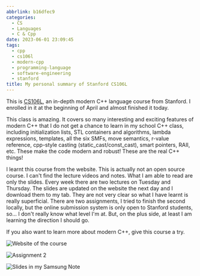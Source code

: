 ```yaml
---
abbrlink: b16dfec9
categories:
  - CS
  - Languages
  - C & Cpp
date: 2023-06-01 23:09:45
tags:
  - cpp
  - cs106l
  - modern-cpp
  - programming-language
  - software-engineering
  - stanford
title: My personal summary of Stanford CS106L
---
```


This is [CS106L](https://web.stanford.edu/class/cs106l/index.html), an in-depth modern C++ language course from Stanford. I enrolled in it at the beginning of April and almost finished it today.

<!--more-->

This class is amazing. It covers so many interesting and exciting features of modern C++ that I do not get a chance to learn in my school C++ class, including initialization lists, STL containers and algorithms, lambda expressions, templates, all the six SMFs, move semantics, r-value reference, cpp-style casting (static_cast/const_cast), smart pointers, RAII, etc. These make the code modern and robust! These are the real C++ things!

I learnt this course from the website. This is actually not an open source course. I can't find the lecture videos and notes. What I am able to read are only the slides. Every week there are two lectures on Tuesday and Thursday. The slides are updated on the website the next day and I download them to my tab. They are not very clear so what I have learnt is really superficial. There are two assignments, I tried to finish the second locally, but the online submission system is only open to Stanford students, so... I don't really know what level I'm at. But, on the plus side, at least I am learning the direction I should go.

If you also want to learn more about modern C++, give this course a try.

![Website of the course](https://webp.blocklune.cc/blog-imgs/cs/languages/c%20&%20cpp/my-personal-summay-of-stanford-cs106l/1.png)

![Assignment 2](https://webp.blocklune.cc/blog-imgs/cs/languages/c%20&%20cpp/my-personal-summay-of-stanford-cs106l/2.png)

![Slides in my Samsung Note](https://webp.blocklune.cc/blog-imgs/cs/languages/c%20&%20cpp/my-personal-summay-of-stanford-cs106l/3.png)
